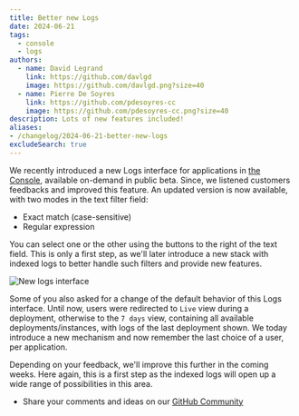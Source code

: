 ```yaml
---
title: Better new Logs
date: 2024-06-21
tags:
  - console
  - logs
authors:
  - name: David Legrand
    link: https://github.com/davlgd
    image: https://github.com/davlgd.png?size=40
  - name: Pierre De Soyres
    link: https://github.com/pdesoyres-cc
    image: https://github.com/pdesoyres-cc.png?size=40
description: Lots of new features included!
aliases:
- /changelog/2024-06-21-better-new-logs
excludeSearch: true
---
```


We recently introduced a new Logs interface for applications in [the Console](https://console.clever-cloud.com), available on-demand in public beta. Since, we listened customers feedbacks and improved this feature. An updated version is now available, with two modes in the text filter field:

- Exact match (case-sensitive)
- Regular expression

You can select one or the other using the buttons to the right of the text field. This is only a first step, as we'll later introduce a new stack with indexed logs to better handle such filters and provide new features.

![New logs interface](/images/new-logs-update.webp)

Some of you also asked for a change of the default behavior of this Logs interface. Until now, users were redirected to `Live` view during a deployment, otherwise to the `7 days` view, containing all available deployments/instances, with logs of the last deployment shown. We today introduce a new mechanism and now remember the last choice of a user, per application.

Depending on your feedback, we'll improve this further in the coming weeks. Here again, this is a first step as the indexed logs will open up a wide range of possibilities in this area.

* Share your comments and ideas on our [GitHub Community](https://github.com/CleverCloud/Community/discussions/categories/new-logs-interface)

